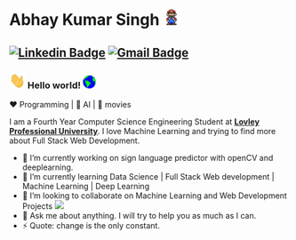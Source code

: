 # Abhay Kumar Singh&nbsp;<img src="https://github.com/a8hay/a8hay/blob/master/Mario_Hello_Big.gif" width="30px" height="30px">
[![Linkedin Badge](https://img.shields.io/badge/-a8hay-blue?style=flat-square&logo=Linkedin&logoColor=white&link=https://www.linkedin.com/in/a8hay/)](https://www.linkedin.com/in/a8hay/)
[![Gmail Badge](https://img.shields.io/badge/-7ct0v759s@relay.firefox.com-c14438?style=flat-square&logo=Gmail&logoColor=white&link=mailto:7ct0v759s@relay.firefox.com)](mailto:7ct0v759s@relay.firefox.com)
---
### <img src="https://github.com/a8hay/a8hay/blob/master/Hi.gif" width="29px" height="29px"> Hello world!&nbsp;<img src="https://github.com/a8hay/a8hay/blob/master/Earth.gif" width="24px" height="24px">  
:heart: Programming | :black_heart: AI | :blue_heart: movies
  
I am a Fourth Year Computer Science Engineering Student at <a href="https://www.lpu.in//"> <b>Lovley Professional University</b></a>. I love Machine Learning and trying to find more about Full Stack Web Development. 

- 🔭 I’m currently working on sign language predictor with openCV and deeplearning.
- 🌱 I’m currently learning Data Science | Full Stack Web development | Machine Learning | Deep Learning
- 👯 I’m looking to collaborate on Machine Learning and Web Development Projects <img src="https://media.giphy.com/media/WUlplcMpOCEmTGBtBW/giphy.gif" width="30">
- 💬 Ask me about anything. I will try to help you as much as I can.
- ⚡ Quote: change is the only constant.
